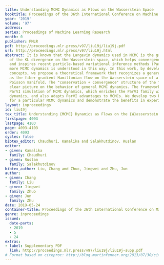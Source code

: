 ```yaml
---
title: Understanding MCMC Dynamics as Flows on the Wasserstein Space
booktitle: Proceedings of the 36th International Conference on Machine Learning
year: '2019'
volume: '97'
address: 
series: Proceedings of Machine Learning Research
month: 0
publisher: PMLR
pdf: http://proceedings.mlr.press/v97/liu19j/liu19j.pdf
url: http://proceedings.mlr.press/v97/liu19j.html
abstract: It is known that the Langevin dynamics used in MCMC is the gradient flow
  of the KL divergence on the Wasserstein space, which helps convergence analysis
  and inspires recent particle-based variational inference methods (ParVIs). But no
  more MCMC dynamics is understood in this way. In this work, by developing novel
  concepts, we propose a theoretical framework that recognizes a general MCMC dynamics
  as the fiber-gradient Hamiltonian flow on the Wasserstein space of a fiber-Riemannian
  Poisson manifold. The "conservation + convergence" structure of the flow gives a
  clear picture on the behavior of general MCMC dynamics. The framework also enables
  ParVI simulation of MCMC dynamics, which enriches the ParVI family with more efficient
  dynamics, and also adapts ParVI advantages to MCMCs. We develop two ParVI methods
  for a particular MCMC dynamics and demonstrate the benefits in experiments.
layout: inproceedings
id: liu19j
tex_title: Understanding {MCMC} Dynamics as Flows on the {W}asserstein Space
firstpage: 4093
lastpage: 4103
page: 4093-4103
order: 4093
cycles: false
bibtex_editor: Chaudhuri, Kamalika and Salakhutdinov, Ruslan
editor:
- given: Kamalika
  family: Chaudhuri
- given: Ruslan
  family: Salakhutdinov
bibtex_author: Liu, Chang and Zhuo, Jingwei and Zhu, Jun
author:
- given: Chang
  family: Liu
- given: Jingwei
  family: Zhuo
- given: Jun
  family: Zhu
date: 2019-05-24
container-title: Proceedings of the 36th International Conference on Machine Learning
genre: inproceedings
issued:
  date-parts:
  - 2019
  - 5
  - 24
extras:
- label: Supplementary PDF
  link: http://proceedings.mlr.press/v97/liu19j/liu19j-supp.pdf
# Format based on citeproc: http://blog.martinfenner.org/2013/07/30/citeproc-yaml-for-bibliographies/
---
```

